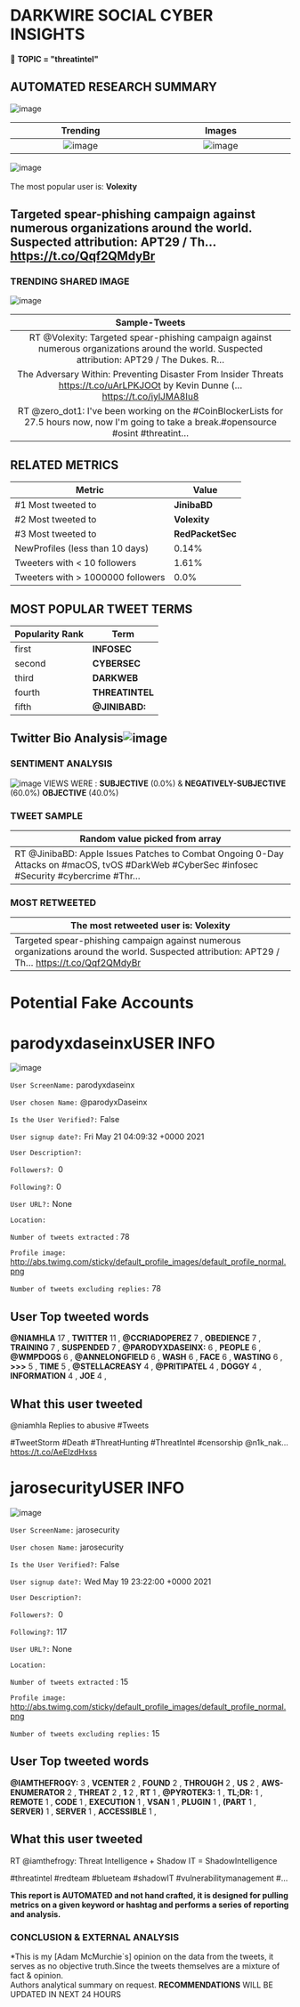 # DARKWIRE SOCIAL CYBER INSIGHTS 
&#x1F34E; **TOPIC = "threatintel"**

## AUTOMATED RESEARCH SUMMARY
  ![image](darkLogo.png)   

|  Trending  |   Images | 
:-------------------------:|:-------------------------:
|  ![image](assets/threatintel/imageFile1.jpg)     <img width=200/> | ![image](assets/threatintel/imageFile2.jpg) <img width=200/> |   
 
 
![image](assets/threatintel/TWEETS.png)
<br></br>
The most popular user is: **Volexity**  
 

## Targeted spear-phishing campaign against numerous organizations around the world. Suspected attribution: APT29 / Th… https://t.co/Qqf2QMdyBr 

  




### TRENDING SHARED IMAGE

![image](assets/threatintel/twitterPostedImage.png)



|                **Sample-Tweets**        |
| :-------------: |
| RT @Volexity: Targeted spear-phishing campaign against numerous organizations around the world. Suspected attribution: APT29 / The Dukes. R… |
| The Adversary Within: Preventing Disaster From Insider Threats https://t.co/uArLPKJOOt by Kevin Dunne (… https://t.co/iylJMA8Iu8 |
| RT @zero_dot1: I've been working on the #CoinBlockerLists for 27.5 hours now, now I'm going to take a break.#opensource #osint #threatint… |

## RELATED METRICS<br>
| Metric | Value |
| ------------- | ------------- |
| #1 Most tweeted to  | **JinibaBD** |
| #2 Most tweeted to  | **Volexity** |
| #3 Most tweeted to  | **RedPacketSec** |
| NewProfiles (less than 10 days) | 0.14%  |
| Tweeters with < 10 followers  | 1.61%|
| Tweeters with > 1000000 followers  | 0.0%  |



## MOST POPULAR TWEET TERMS 


| Popularity Rank  | Term |
| ------------- | ------------- |
| first  | **INFOSEC**  |
| second  | **CYBERSEC**  |
| third  | **DARKWEB** |
| fourth  | **THREATINTEL**  |
| fifth  | **@JINIBABD:**  |


## Twitter Bio Analysis![image](assets/threatintel/BIO.png)
### SENTIMENT ANALYSIS
![image](assets/threatintel/sentiment.png)
VIEWS WERE : **SUBJECTIVE**  (0.0%) & **NEGATIVELY-SUBJECTIVE** (60.0%) **OBJECTIVE** (40.0%)

### TWEET SAMPLE 
| Random value picked from array |
| ------------- |
|RT @JinibaBD: Apple‌ Issues Patches to Combat Ongoing 0-Day Attacks on #macOS, tvOS #DarkWeb #CyberSec #infosec #Security #cybercrime #Thr… |

### MOST RETWEETED 

| The most retweeted user is: **Volexity**  |
| ------------- |
| Targeted spear-phishing campaign against numerous organizations around the world. Suspected attribution: APT29 / Th… https://t.co/Qqf2QMdyBr |

# Potential Fake Accounts
 
# parodyxdaseinxUSER INFO
![image](http://abs.twimg.com/sticky/default_profile_images/default_profile_normal.png)
 
`User ScreenName:` parodyxdaseinx 
 
`User chosen Name:` @parodyxDaseinx 
 
`Is the User Verified?:` False 
 
`User signup date?:` Fri May 21 04:09:32 +0000 2021 
 
`User Description?:`  
 
`Followers?: `0 
 
`Following?:` 0 
 
`User URL?:` None 
 
`Location:`  
 
`Number of tweets extracted`  : 78 
 
`Profile image:` http://abs.twimg.com/sticky/default_profile_images/default_profile_normal.png 
 
`Number of tweets excluding replies:` 78 
 

 

 
## User Top tweeted words 
 
**@NIAMHLA** 17 , **TWITTER** 11 , **@CCRIADOPEREZ** 7 , **OBEDIENCE** 7 , **TRAINING** 7 , **SUSPENDED** 7 , **@PARODYXDASEINX:** 6 , **PEOPLE** 6 , **@WMPDOGS** 6 , **@ANNELONGFIELD** 6 , **WASH** 6 , **FACE** 6 , **WASTING** 6 , **&GT;&GT;&GT;** 5 , **TIME** 5 , **@STELLACREASY** 4 , **@PRITIPATEL** 4 , **DOGGY** 4 , **INFORMATION** 4 , **JOE** 4 , 
 
## What this user tweeted
 
@niamhla 
Replies to abusive #Tweets 

#TweetStorm
#Death 
#ThreatHunting 
#ThreatIntel 
#censorship 
@n1k_nak… https://t.co/AeElzdHxss
 
# jarosecurityUSER INFO
![image](http://abs.twimg.com/sticky/default_profile_images/default_profile_normal.png)
 
`User ScreenName:` jarosecurity 
 
`User chosen Name:` jarosecurity 
 
`Is the User Verified?:` False 
 
`User signup date?:` Wed May 19 23:22:00 +0000 2021 
 
`User Description?:`  
 
`Followers?: `0 
 
`Following?:` 117 
 
`User URL?:` None 
 
`Location:`  
 
`Number of tweets extracted`  : 15 
 
`Profile image:` http://abs.twimg.com/sticky/default_profile_images/default_profile_normal.png 
 
`Number of tweets excluding replies:` 15 
 

 

 
## User Top tweeted words 
 
**@IAMTHEFROGY:** 3 , **VCENTER** 2 , **FOUND** 2 , **THROUGH** 2 , **US** 2 , **AWS-ENUMERATOR** 2 , **THREAT** 2 , **1** 2 , **RT** 1 , **@PYROTEK3:** 1 , **TL;DR:** 1 , **REMOTE** 1 , **CODE** 1 , **EXECUTION** 1 , **VSAN** 1 , **PLUGIN** 1 , **(PART** 1 , **SERVER)** 1 , **SERVER** 1 , **ACCESSIBLE** 1 , 
 
## What this user tweeted
 
RT @iamthefrogy: Threat Intelligence + Shadow IT = ShadowIntelligence

#threatintel #redteam #blueteam #shadowIT #vulnerabilitymanagement #…
 

<b> This report is AUTOMATED and not hand crafted, it is designed for pulling metrics on a given keyword or hashtag and performs a series of reporting and analysis.</b>  
### CONCLUSION & EXTERNAL ANALYSIS

*This is my [Adam McMurchie`s] opinion on the data from the tweets, it serves as no objective truth.Since the tweets themselves are a mixture of fact & opinion.<br>
Authors analytical summary on request.
**RECOMMENDATIONS** WILL BE UPDATED IN NEXT  24 HOURS <br>